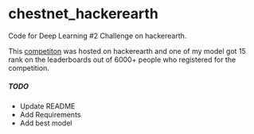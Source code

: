 # chestnet_hackerearth
Code for Deep Learning #2 Challenge on hackerearth.

This [competiton](https://www.hackerearth.com/challenge/competitive/deep-learning-challenge-2/) was hosted on hackerearth and one of my model got 15 rank on the leaderboards out of 6000+ people who registered for the competition.

##### TODO
* Update README
* Add Requirements
* Add best model
